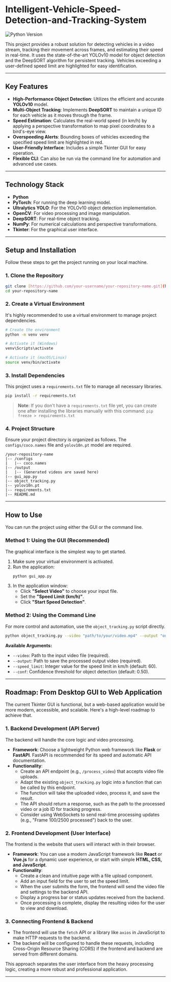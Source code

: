 # Intelligent-Vehicle-Speed-Detection-and-Tracking-System

![Python Version](https://img.shields.io/badge/python-3.9+-blue.svg)

This project provides a robust solution for detecting vehicles in a video stream, tracking their movement across frames, and estimating their speed in real-time. It uses the state-of-the-art YOLOv10 model for object detection and the DeepSORT algorithm for persistent tracking. Vehicles exceeding a user-defined speed limit are highlighted for easy identification.



---

## Key Features

* **High-Performance Object Detection**: Utilizes the efficient and accurate **YOLOv10** model.
* **Multi-Object Tracking**: Implements **DeepSORT** to maintain a unique ID for each vehicle as it moves through the frame.
* **Speed Estimation**: Calculates the real-world speed (in km/h) by applying a perspective transformation to map pixel coordinates to a bird's-eye view.
* **Overspeeding Alerts**: Bounding boxes of vehicles exceeding the specified speed limit are highlighted in red.
* **User-Friendly Interface**: Includes a simple Tkinter GUI for easy operation.
* **Flexible CLI**: Can also be run via the command line for automation and advanced use cases.

---

## Technology Stack

* **Python**
* **PyTorch**: For running the deep learning model.
* **Ultralytics YOLO**: For the YOLOv10 object detection implementation.
* **OpenCV**: For video processing and image manipulation.
* **DeepSORT**: For real-time object tracking.
* **NumPy**: For numerical calculations and perspective transformations.
* **Tkinter**: For the graphical user interface.

---

## Setup and Installation

Follow these steps to get the project running on your local machine.

### 1. Clone the Repository
```bash
git clone [https://github.com/your-username/your-repository-name.git](https://github.com/your-username/your-repository-name.git)
cd your-repository-name
```

### 2. Create a Virtual Environment
It's highly recommended to use a virtual environment to manage project dependencies.
```bash
# Create the environment
python -m venv venv

# Activate it (Windows)
venv\Scripts\activate

# Activate it (macOS/Linux)
source venv/bin/activate
```

### 3. Install Dependencies
This project uses a `requirements.txt` file to manage all necessary libraries.
```bash
pip install -r requirements.txt
```
> **Note**: If you don't have a `requirements.txt` file yet, you can create one after installing the libraries manually with this command:
> `pip freeze > requirements.txt`

### 4. Project Structure
Ensure your project directory is organized as follows. The `configs/coco.names` file and `yolov10n.pt` model are required.
```
/your-repository-name
|-- /configs
|   |-- coco.names
|-- /output
|   |-- (Generated videos are saved here)
|-- gui_app.py
|-- object_tracking.py
|-- yolov10n.pt
|-- requirements.txt
|-- README.md
```

---

## How to Use

You can run the project using either the GUI or the command line.

### Method 1: Using the GUI (Recommended)
The graphical interface is the simplest way to get started.

1.  Make sure your virtual environment is activated.
2.  Run the application:
    ```bash
    python gui_app.py
    ```
3.  In the application window:
    * Click **"Select Video"** to choose your input file.
    * Set the **"Speed Limit (km/h)"**.
    * Click **"Start Speed Detection"**.

### Method 2: Using the Command Line
For more control and automation, use the `object_tracking.py` script directly.

```bash
python object_tracking.py --video "path/to/your/video.mp4" --output "output/result.mp4" --speed_limit 60
```

**Available Arguments:**
* `--video`: Path to the input video file (required).
* `--output`: Path to save the processed output video (required).
* `--speed_limit`: Integer value for the speed limit in km/h (default: 60).
* `--conf`: Confidence threshold for object detection (default: 0.50).

---

## Roadmap: From Desktop GUI to Web Application

The current Tkinter GUI is functional, but a web-based application would be more modern, accessible, and scalable. Here's a high-level roadmap to achieve that.

### 1. **Backend Development (API Server)**
The backend will handle the core logic and video processing.
* **Framework**: Choose a lightweight Python web framework like **Flask** or **FastAPI**. FastAPI is recommended for its speed and automatic API documentation.
* **Functionality**:
    * Create an API endpoint (e.g., `/process_video`) that accepts video file uploads.
    * Adapt the existing `object_tracking.py` logic into a function that can be called by this endpoint.
    * The function will take the uploaded video, process it, and save the result.
    * The API should return a response, such as the path to the processed video or a job ID for tracking progress.
    * Consider using WebSockets to send real-time processing updates (e.g., "Frame 100/2500 processed") back to the user.

### 2. **Frontend Development (User Interface)**
The frontend is the website that users will interact with in their browser.
* **Framework**: You can use a modern JavaScript framework like **React** or **Vue.js** for a dynamic user experience, or start with simple **HTML, CSS, and JavaScript**.
* **Functionality**:
    * Create a clean and intuitive page with a file upload component.
    * Add an input field for the user to set the speed limit.
    * When the user submits the form, the frontend will send the video file and settings to the backend API.
    * Display a progress bar or status updates received from the backend.
    * Once processing is complete, display the resulting video for the user to view and download.

### 3. **Connecting Frontend & Backend**
* The frontend will use the `fetch` API or a library like `axios` in JavaScript to make HTTP requests to the backend.
* The backend will be configured to handle these requests, including Cross-Origin Resource Sharing (CORS) if the frontend and backend are served from different domains.

This approach separates the user interface from the heavy processing logic, creating a more robust and professional application.

---
